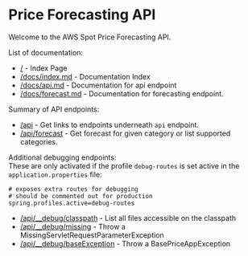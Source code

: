 # Price Forecasting API
Welcome to the AWS Spot Price Forecasting API.

List of documentation:
- [/](/) - Index Page
- [/docs/index.md](/docs/index.md) - Documentation Index
- [/docs/api.md](/docs/api.md) - Documentation for api endpoint
- [/docs/forecast.md](/docs/forecast.md) - Documentation for forecasting endpoint.

Summary of API endpoints:
- [/api](/api) - Get links to endpoints underneath `api` endpoint.
- [/api/forecast](/api/forecast) - Get forecast for given category or list supported categories.

Additional debugging endpoints:  
These are only activated if the profile `debug-routes` is set active in the `application.properties`
file:
```properties
# exposes extra routes for debugging
# should be commented out for production
spring.profiles.active=debug-routes
```
- [/api/__debug/classpath](/api/__debug/classpath) - List all files accessible on the classpath
- [/api/__debug/missing](/api/__debug/missing) - Throw a MissingServletRequestParameterException
- [/api/__debug/baseException](/api/__debug/baseException) - Throw a BasePriceAppException

